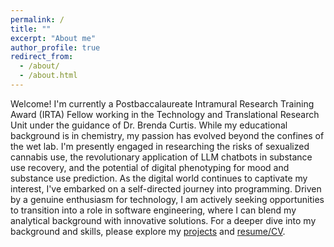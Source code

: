 ```yaml
---
permalink: /
title: ""
excerpt: "About me"
author_profile: true
redirect_from: 
  - /about/
  - /about.html
---
```


Welcome! I'm currently a Postbaccalaureate Intramural Research Training Award (IRTA) Fellow working in the Technology and Translational Research Unit under the guidance of Dr. Brenda Curtis. While my educational background is in chemistry, my passion has evolved beyond the confines of the wet lab. I'm presently engaged in researching the risks of sexualized cannabis use, the revolutionary application of LLM chatbots in substance use recovery, and the potential of digital phenotyping for mood and substance use prediction. As the digital world continues to captivate my interest, I've embarked on a self-directed journey into programming. Driven by a genuine enthusiasm for technology, I am actively seeking opportunities to transition into a role in software engineering, where I can blend my analytical background with innovative solutions. For a deeper dive into my background and skills, please explore my [projects](https://zacharyfried.github.io/portfolio) and [resume/CV](https://zacharyfried.github.io/cv).
